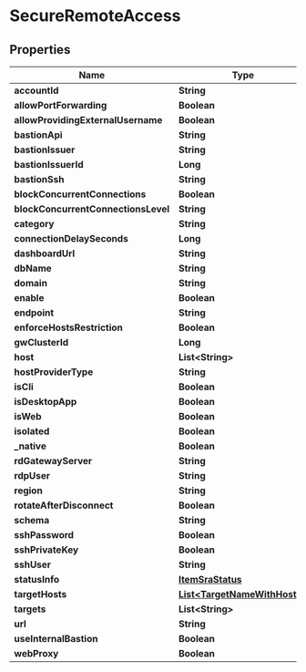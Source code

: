 

# SecureRemoteAccess


## Properties

| Name | Type | Description | Notes |
|------------ | ------------- | ------------- | -------------|
|**accountId** | **String** |  |  [optional] |
|**allowPortForwarding** | **Boolean** |  |  [optional] |
|**allowProvidingExternalUsername** | **Boolean** |  |  [optional] |
|**bastionApi** | **String** |  |  [optional] |
|**bastionIssuer** | **String** |  |  [optional] |
|**bastionIssuerId** | **Long** |  |  [optional] |
|**bastionSsh** | **String** |  |  [optional] |
|**blockConcurrentConnections** | **Boolean** |  |  [optional] |
|**blockConcurrentConnectionsLevel** | **String** |  |  [optional] |
|**category** | **String** |  |  [optional] |
|**connectionDelaySeconds** | **Long** |  |  [optional] |
|**dashboardUrl** | **String** |  |  [optional] |
|**dbName** | **String** |  |  [optional] |
|**domain** | **String** |  |  [optional] |
|**enable** | **Boolean** |  |  [optional] |
|**endpoint** | **String** |  |  [optional] |
|**enforceHostsRestriction** | **Boolean** |  |  [optional] |
|**gwClusterId** | **Long** |  |  [optional] |
|**host** | **List&lt;String&gt;** |  |  [optional] |
|**hostProviderType** | **String** |  |  [optional] |
|**isCli** | **Boolean** |  |  [optional] |
|**isDesktopApp** | **Boolean** |  |  [optional] |
|**isWeb** | **Boolean** |  |  [optional] |
|**isolated** | **Boolean** |  |  [optional] |
|**_native** | **Boolean** |  |  [optional] |
|**rdGatewayServer** | **String** |  |  [optional] |
|**rdpUser** | **String** |  |  [optional] |
|**region** | **String** |  |  [optional] |
|**rotateAfterDisconnect** | **Boolean** |  |  [optional] |
|**schema** | **String** |  |  [optional] |
|**sshPassword** | **Boolean** |  |  [optional] |
|**sshPrivateKey** | **Boolean** |  |  [optional] |
|**sshUser** | **String** |  |  [optional] |
|**statusInfo** | [**ItemSraStatus**](ItemSraStatus.md) |  |  [optional] |
|**targetHosts** | [**List&lt;TargetNameWithHosts&gt;**](TargetNameWithHosts.md) |  |  [optional] |
|**targets** | **List&lt;String&gt;** |  |  [optional] |
|**url** | **String** |  |  [optional] |
|**useInternalBastion** | **Boolean** |  |  [optional] |
|**webProxy** | **Boolean** |  |  [optional] |



